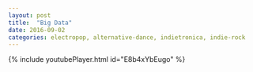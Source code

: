 ```yaml
---
layout: post
title:  "Big Data"
date: 2016-09-02
categories: electropop, alternative-dance, indietronica, indie-rock
---
```

{% include youtubePlayer.html id="E8b4xYbEugo" %}
